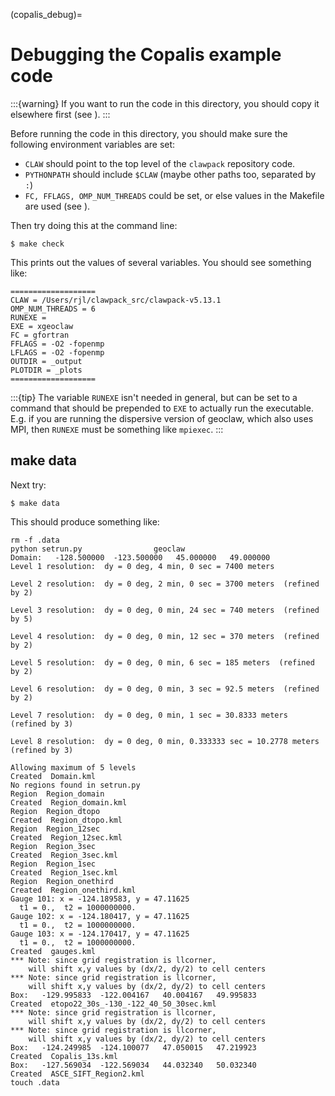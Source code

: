 (copalis_debug)=
# Debugging the Copalis example code

:::{warning}
If you want to run the code in this directory, you should copy it
elsewhere first (see [](workflow:copy)).
:::

Before running the code in this directory, you should make sure the following
environment variables are set:

- `CLAW` should point to the top level of the `clawpack` repository code.
- `PYTHONPATH` should include `$CLAW` (maybe other paths too, separated by `:`)
- `FC, FFLAGS, OMP_NUM_THREADS` could be set, or else values in the Makefile
  are used (see [](makefile_description)).

Then try doing this at the command line:

    $ make check

This prints out the values of several variables.  You should see something like:

    ===================
    CLAW = /Users/rjl/clawpack_src/clawpack-v5.13.1
    OMP_NUM_THREADS = 6
    RUNEXE =
    EXE = xgeoclaw
    FC = gfortran
    FFLAGS = -O2 -fopenmp
    LFLAGS = -O2 -fopenmp
    OUTDIR = _output
    PLOTDIR = _plots
    ===================

:::{tip}
The variable `RUNEXE` isn't needed in general, but can be set to a command
that should be prepended to `EXE` to actually run the executable.
E.g. if you are running the dispersive version of geoclaw, which also uses
MPI, then `RUNEXE` must be something like `mpiexec`.
:::

## make data

Next try:

    $ make data

This should produce something like:

    rm -f .data
    python setrun.py                geoclaw                  
    Domain:   -128.500000  -123.500000   45.000000   49.000000
    Level 1 resolution:  dy = 0 deg, 4 min, 0 sec = 7400 meters

    Level 2 resolution:  dy = 0 deg, 2 min, 0 sec = 3700 meters  (refined by 2)

    Level 3 resolution:  dy = 0 deg, 0 min, 24 sec = 740 meters  (refined by 5)

    Level 4 resolution:  dy = 0 deg, 0 min, 12 sec = 370 meters  (refined by 2)

    Level 5 resolution:  dy = 0 deg, 0 min, 6 sec = 185 meters  (refined by 2)

    Level 6 resolution:  dy = 0 deg, 0 min, 3 sec = 92.5 meters  (refined by 2)

    Level 7 resolution:  dy = 0 deg, 0 min, 1 sec = 30.8333 meters  (refined by 3)

    Level 8 resolution:  dy = 0 deg, 0 min, 0.333333 sec = 10.2778 meters  (refined by 3)

    Allowing maximum of 5 levels
    Created  Domain.kml
    No regions found in setrun.py
    Region  Region_domain
    Created  Region_domain.kml
    Region  Region_dtopo
    Created  Region_dtopo.kml
    Region  Region_12sec
    Created  Region_12sec.kml
    Region  Region_3sec
    Created  Region_3sec.kml
    Region  Region_1sec
    Created  Region_1sec.kml
    Region  Region_onethird
    Created  Region_onethird.kml
    Gauge 101: x = -124.189583, y = 47.11625  
      t1 = 0.,  t2 = 1000000000.
    Gauge 102: x = -124.180417, y = 47.11625  
      t1 = 0.,  t2 = 1000000000.
    Gauge 103: x = -124.170417, y = 47.11625  
      t1 = 0.,  t2 = 1000000000.
    Created  gauges.kml
    *** Note: since grid registration is llcorner,
        will shift x,y values by (dx/2, dy/2) to cell centers
    *** Note: since grid registration is llcorner,
        will shift x,y values by (dx/2, dy/2) to cell centers
    Box:   -129.995833  -122.004167   40.004167   49.995833
    Created  etopo22_30s_-130_-122_40_50_30sec.kml
    *** Note: since grid registration is llcorner,
        will shift x,y values by (dx/2, dy/2) to cell centers
    *** Note: since grid registration is llcorner,
        will shift x,y values by (dx/2, dy/2) to cell centers
    Box:   -124.249985  -124.100077   47.050015   47.219923
    Created  Copalis_13s.kml
    Box:   -127.569034  -122.569034   44.032340   50.032340
    Created  ASCE_SIFT_Region2.kml
    touch .data
    
